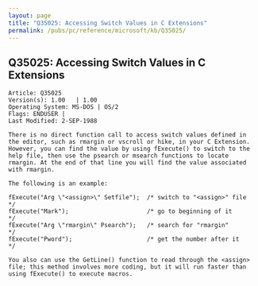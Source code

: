 ```yaml
---
layout: page
title: "Q35025: Accessing Switch Values in C Extensions"
permalink: /pubs/pc/reference/microsoft/kb/Q35025/
---
```


## Q35025: Accessing Switch Values in C Extensions

	Article: Q35025
	Version(s): 1.00   | 1.00
	Operating System: MS-DOS | OS/2
	Flags: ENDUSER |
	Last Modified: 2-SEP-1988
	
	There is no direct function call to access switch values defined in
	the editor, such as rmargin or vscroll or hike, in your C Extension.
	However, you can find the value by using fExecute() to switch to the
	help file, then use the psearch or msearch functions to locate
	rmargin. At the end of that line you will find the value associated
	with rmargin.
	
	The following is an example:
	
	fExecute("Arg \"<assign>\" Setfile");  /* switch to "<assign>" file   */
	fExecute("Mark");                      /* go to beginning of it       */
	fExecute("Arg \"rmargin\" Psearch");   /* search for "rmargin"        */
	fExecute("Pword");                     /* get the number after it     */
	
	You also can use the GetLine() function to read through the <assign>
	file; this method involves more coding, but it will run faster than
	using fExecute() to execute macros.
